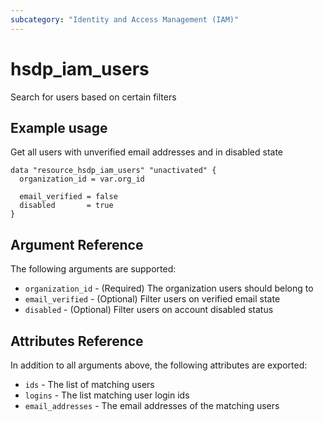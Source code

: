 ```yaml
---
subcategory: "Identity and Access Management (IAM)"
---
```


# hsdp_iam_users

Search for users based on certain filters

## Example usage

Get all users with unverified email addresses and in disabled state

```hcl
data "resource_hsdp_iam_users" "unactivated" {
  organization_id = var.org_id
  
  email_verified = false
  disabled       = true
}
```

## Argument Reference

The following arguments are supported:

* `organization_id` - (Required) The organization users should belong to
* `email_verified` - (Optional) Filter users on verified email state
* `disabled` - (Optional) Filter users on account disabled status

## Attributes Reference

In addition to all arguments above, the following attributes are exported:

* `ids` - The list of matching users
* `logins` - The list matching user login ids
* `email_addresses` - The email addresses of the matching users
